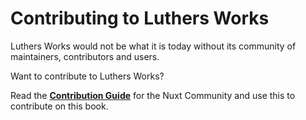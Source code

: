 # Contributing to Luthers Works

Luthers Works would not be what it is today without its community of maintainers, contributors and users.

Want to contribute to Luthers Works? 

Read the **[Contribution Guide](https://nuxt.com/docs/community/contribution)** for the Nuxt Community and use this to contribute on this book.